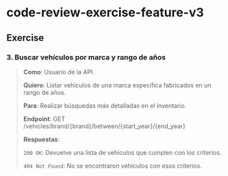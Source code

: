 # code-review-exercise-feature-v3
## Exercise
### 3. Buscar vehículos por marca y rango de años

> **Como**: Usuario de la API.
> 
> **Quiero**: Listar vehículos de una marca específica fabricados en un rango de años.
> 
> **Para**: Realizar búsquedas más detalladas en el inventario.
>
> **Endpoint**: GET /vehicles/brand/{brand}/between/{start_year}/{end_year}
>
> **Respuestas**:
> 
> `200 OK`: Devuelve una lista de vehículos que cumplen con los criterios.
> 
> `404 Not Found`: No se encontraron vehículos con esos criterios.
